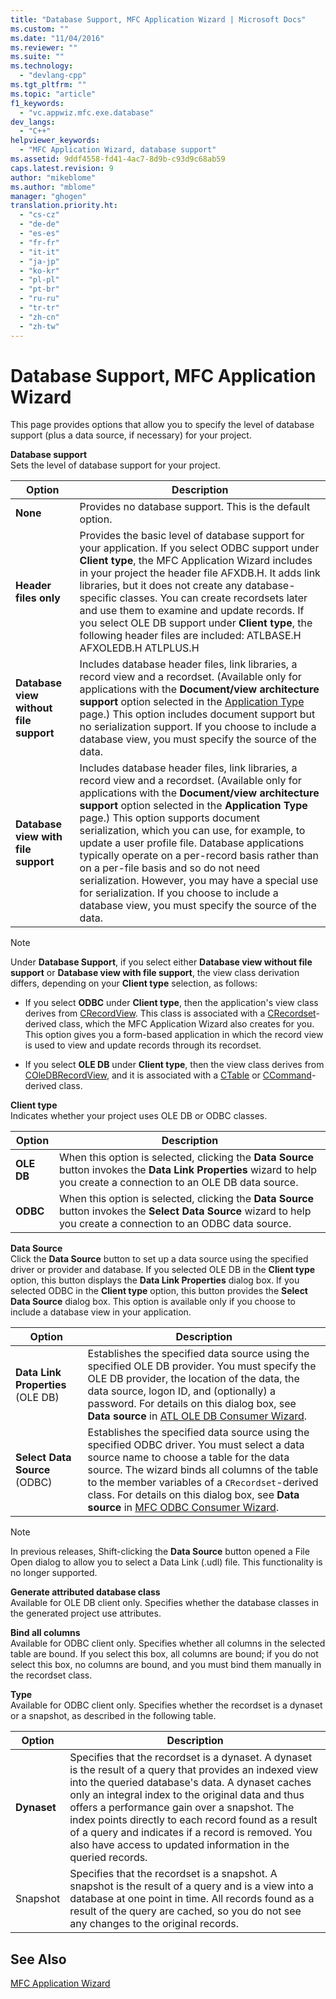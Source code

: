 ```yaml
---
title: "Database Support, MFC Application Wizard | Microsoft Docs"
ms.custom: ""
ms.date: "11/04/2016"
ms.reviewer: ""
ms.suite: ""
ms.technology: 
  - "devlang-cpp"
ms.tgt_pltfrm: ""
ms.topic: "article"
f1_keywords: 
  - "vc.appwiz.mfc.exe.database"
dev_langs: 
  - "C++"
helpviewer_keywords: 
  - "MFC Application Wizard, database support"
ms.assetid: 9ddf4558-fd41-4ac7-8d9b-c93d9c68ab59
caps.latest.revision: 9
author: "mikeblome"
ms.author: "mblome"
manager: "ghogen"
translation.priority.ht: 
  - "cs-cz"
  - "de-de"
  - "es-es"
  - "fr-fr"
  - "it-it"
  - "ja-jp"
  - "ko-kr"
  - "pl-pl"
  - "pt-br"
  - "ru-ru"
  - "tr-tr"
  - "zh-cn"
  - "zh-tw"
---
```

# Database Support, MFC Application Wizard
This page provides options that allow you to specify the level of database support (plus a data source, if necessary) for your project.  
  
 **Database support**  
 Sets the level of database support for your project.  
  
|Option|Description|  
|------------|-----------------|  
|**None**|Provides no database support. This is the default option.|  
|**Header files only**|Provides the basic level of database support for your application. If you select ODBC support under **Client type**, the MFC Application Wizard includes in your project the header file AFXDB.H. It adds link libraries, but it does not create any database-specific classes. You can create recordsets later and use them to examine and update records. If you select OLE DB support under **Client type**, the following header files are included: ATLBASE.H AFXOLEDB.H ATLPLUS.H|  
|**Database view without file support**|Includes database header files, link libraries, a record view and a recordset. (Available only for applications with the **Document/view architecture support** option selected in the [Application Type](../../mfc/reference/application-type-mfc-application-wizard.md) page.) This option includes document support but no serialization support. If you choose to include a database view, you must specify the source of the data.|  
|**Database view with file support**|Includes database header files, link libraries, a record view and a recordset. (Available only for applications with the **Document/view architecture support** option selected in the **Application Type** page.) This option supports document serialization, which you can use, for example, to update a user profile file. Database applications typically operate on a per-record basis rather than on a per-file basis and so do not need serialization. However, you may have a special use for serialization. If you choose to include a database view, you must specify the source of the data.|  
  
> [!NOTE]
>  Under **Database Support**, if you select either **Database view without file support** or **Database view with file support**, the view class derivation differs, depending on your **Client type** selection, as follows:  
  
-   If you select **ODBC** under **Client type**, then the application's view class derives from [CRecordView](../../mfc/reference/crecordview-class.md). This class is associated with a [CRecordset](../../mfc/reference/crecordset-class.md)-derived class, which the MFC Application Wizard also creates for you. This option gives you a form-based application in which the record view is used to view and update records through its recordset.  
  
-   If you select **OLE DB** under **Client type**, then the view class derives from [COleDBRecordView](../../mfc/reference/coledbrecordview-class.md), and it is associated with a [CTable](../../data/oledb/ctable-class.md) or [CCommand](../../data/oledb/ccommand-class.md)-derived class.  
  
 **Client type**  
 Indicates whether your project uses OLE DB or ODBC classes.  
  
|Option|Description|  
|------------|-----------------|  
|**OLE DB**|When this option is selected, clicking the **Data Source** button invokes the **Data Link Properties** wizard to help you create a connection to an OLE DB data source.|  
|**ODBC**|When this option is selected, clicking the **Data Source** button invokes the **Select Data Source** wizard to help you create a connection to an ODBC data source.|  
  
 **Data Source**  
 Click the **Data Source** button to set up a data source using the specified driver or provider and database. If you selected OLE DB in the **Client type** option, this button displays the **Data Link Properties** dialog box. If you selected ODBC in the **Client type** option, this button provides the **Select Data Source** dialog box. This option is available only if you choose to include a database view in your application.  
  
|Option|Description|  
|------------|-----------------|  
|**Data Link Properties** (OLE DB)|Establishes the specified data source using the specified OLE DB provider. You must specify the OLE DB provider, the location of the data, the data source, logon ID, and (optionally) a password. For details on this dialog box, see **Data source** in [ATL OLE DB Consumer Wizard](../../atl/reference/atl-ole-db-consumer-wizard.md).|  
|**Select Data Source** (ODBC)|Establishes the specified data source using the specified ODBC driver. You must select a data source name to choose a table for the data source. The wizard binds all columns of the table to the member variables of a `CRecordset`-derived class. For details on this dialog box, see **Data source** in [MFC ODBC Consumer Wizard](../../mfc/reference/mfc-odbc-consumer-wizard.md).|  
  
> [!NOTE]
>  In previous releases, Shift-clicking the **Data Source** button opened a File Open dialog to allow you to select a Data Link (.udl) file. This functionality is no longer supported.  
  
 **Generate attributed database class**  
 Available for OLE DB client only. Specifies whether the database classes in the generated project use attributes.  
  
 **Bind all columns**  
 Available for ODBC client only. Specifies whether all columns in the selected table are bound. If you select this box, all columns are bound; if you do not select this box, no columns are bound, and you must bind them manually in the recordset class.  
  
 **Type**  
 Available for ODBC client only. Specifies whether the recordset is a dynaset or a snapshot, as described in the following table.  
  
|Option|Description|  
|------------|-----------------|  
|**Dynaset**|Specifies that the recordset is a dynaset. A dynaset is the result of a query that provides an indexed view into the queried database's data. A dynaset caches only an integral index to the original data and thus offers a performance gain over a snapshot. The index points directly to each record found as a result of a query and indicates if a record is removed. You also have access to updated information in the queried records.|  
|Snapshot|Specifies that the recordset is a snapshot. A snapshot is the result of a query and is a view into a database at one point in time. All records found as a result of the query are cached, so you do not see any changes to the original records.|  
  
## See Also  
 [MFC Application Wizard](../../mfc/reference/mfc-application-wizard.md)
